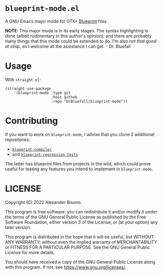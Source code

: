 # `blueprint-mode.el`

A GNU Emacs major mode for GTK+
[Blueprint](https://gitlab.gnome.org/jwestman/blueprint-compiler) files.

**NOTE**: This major mode is in its early stages. The syntax highlighting is
done (albeit rudimentary in this author's opinion), and there are probably many
things that this mode could be extended to do. I'm also *not that good at
elisp*, so I welcome all the assistance I can get. - Dr. Bluefall

# Usage

With `straight.el`:

``` emacs-lisp
(straight-use-package
    '(blueprint-mode :type git
                     :host github
                     :repo "DrBluefall/blueprint-mode"))
```

# Contributing

If you want to work on `blueprint-mode`, I advise that you clone 2 additional
repositories:

- [`blueprint-compiler`](https://gitlab.gnome.org/jwestman/blueprint-compiler)
- and [`blueprint-regression-tests`](https://gitlab.gnome.org/jwestman/blueprint-regression-tests)

The latter has blueprint files from projects in the wild, which could prove
useful for testing any features you intend to implement in `blueprint-mode`.

# LICENSE

Copyright (C) 2022 Alexander Bisono.

This program is free software: you can redistribute it and/or modify it under
the terms of the GNU General Public License as published by the Free Software
Foundation, either version 3 of the License, or (at your option) any later
version.

This program is distributed in the hope that it will be useful, but WITHOUT ANY
WARRANTY; without even the implied warranty of MERCHANTABILITY or FITNESS FOR A
PARTICULAR PURPOSE. See the GNU General Public License for more details.

You should have received a copy of the GNU General Public License along with
this program. If not, see <https://www.gnu.org/licenses/>.

